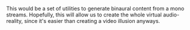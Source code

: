 This would be a set of utilities to generate binaural
content from a mono streams.
Hopefully, this will allow us to create the whole virtual audio-reality,
since it's easier than creating a video illusion anyways.
